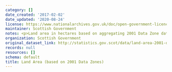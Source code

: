 ```yaml
---
category: []
date_created: '2017-02-02'
date_updated: '2020-08-24'
license: https://www.nationalarchives.gov.uk/doc/open-government-licence/version/3/
maintainer: Scottish Government
notes: <p>Land area in hectares based on aggregating 2001 Data Zone data.</p>
organization: Scottish Government
original_dataset_link: http://statistics.gov.scot/data/land-area-2001-data-zone-based
records: null
resources: []
schema: default
title: Land Area (based on 2001 Data Zones)
---
```

